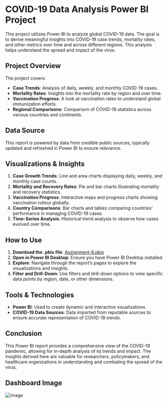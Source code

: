 
# COVID-19 Data Analysis Power BI Project

This project utilizes Power BI to analyze global COVID-19 data. The goal is to derive meaningful insights into COVID-19 case trends, mortality rates, and other metrics over time and across different regions. This analysis helps understand the spread and impact of the virus.

## Project Overview

The project covers:
- **Case Trends**: Analysis of daily, weekly, and monthly COVID-19 cases.
- **Mortality Rates**: Insights into the mortality rate by region and over time.
- **Vaccination Progress**: A look at vaccination rates to understand global immunization efforts.
- **Regional Comparisons**: Comparison of COVID-19 statistics across various countries and continents.

## Data Source

This report is powered by data from credible public sources, typically updated and refreshed in Power BI to ensure relevance.

## Visualizations & Insights

1. **Case Growth Trends**: Line and area charts displaying daily, weekly, and monthly case counts.
2. **Mortality and Recovery Rates**: Pie and bar charts illustrating mortality and recovery statistics.
3. **Vaccination Progress**: Interactive maps and progress charts showing vaccination rollout globally.
4. **Country Comparisons**: Bar charts and tables comparing countries' performance in managing COVID-19 cases.
5. **Time-Series Analysis**: Historical trend analysis to observe how cases evolved over time.

## How to Use

1. **Download the .pbix file**: [Assignment-6.pbix](Assignment-6.pbix)
2. **Open in Power BI Desktop**: Ensure you have Power BI Desktop installed.
3. **Explore**: Navigate through the report’s pages to explore the visualizations and insights.
4. **Filter and Drill-Down**: Use filters and drill-down options to view specific data points by region, date, or other dimensions.

## Tools & Technologies

- **Power BI**: Used to create dynamic and interactive visualizations.
- **COVID-19 Data Sources**: Data imported from reputable sources to ensure accurate representation of COVID-19 trends.

## Conclusion

This Power BI report provides a comprehensive view of the COVID-19 pandemic, allowing for in-depth analysis of its trends and impact. The insights derived here are valuable for researchers, policymakers, and healthcare organizations in understanding and combating the spread of the virus.

## Dashboard Image
![image](https://github.com/user-attachments/assets/18ad857e-fbd4-4a48-8287-bbf41c56ea7a)


